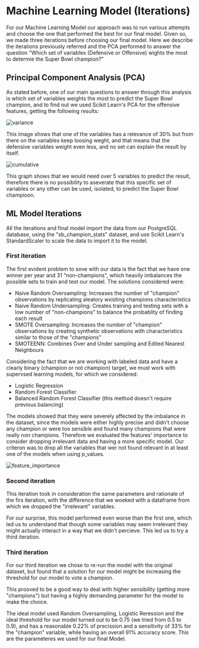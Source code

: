# Machine Learning Model (Iterations)

For our Machine Learning Model our approach was to run various attempts and choose the one that performed the best for our final model. Given so, we made three iterations before choosing our final model. Here we describe the iterations previously referred and the PCA performed to answer the question "Which set of variables (Defensive or Offensive) wights the most to determie the Super Bowl champion?"

## Principal Component Analysis (PCA)

As stated before, one of our main questions to answer through this analysis is which set of variables weights the most to predict the Super Bowl champion, and to find out we used Scikit Learn's PCA for the offensive features, getting the following results:

![variance](https://user-images.githubusercontent.com/89816213/157539290-7b120f91-af9b-4787-a934-f35bc30c6ec2.PNG)

This image shows that one of the variables has a relevance of 30% but from there on the variables keep loosing weght, and that means that the defensive variables weight even less, and no set can explain the result by itself.

![cumulative](https://user-images.githubusercontent.com/89816213/157539297-981f2553-bc1e-442d-901a-a81ac2b033ab.PNG)

This graph shows that we would need over 5 variables to predict the result, therefore there is no possibility to aseverate that this specific set of variables or any other can be used, isolated, to predict the Super Bowl champioon.

## ML Model Iterations

All the iterations and final model import the data from our PostgreSQL database, using the "sb_champion_stats" dataset, and use Scikit Learn's StandardScaler to scale the data to import it to the model.

### First iteration

The first evident problem to sove with our data is the fact that we have one winner per year and 31 "non-champions", which heavily imbalances the possible sets to train and test our model. The solutions considered were:
- Naive Random Oversampling: Increases the number of "champion" observations by replicating aleatory wxisting champions characteristics
- Naive Random Undersampling: Creates training and testing sets with  a low number of "non-champions" to balance the probablity of finding each result
- SMOTE Oversampling: Increases the number of "champion" observations by creating synthetic observations with characteristics similar to those of the "champions"
- SMOTEENN: Combines Over and Under sampling and Edited Nearest Neighbours

Considering the fact that we are working with labeled data and have a clearly binary (champion or not champion) target, we must work with supervsed learning models, for which we considered:
- Logistic Regression
- Random Forest Classifier
- Balanced Random Forest Classifier (this method doesn't require previous balancing)

The models showed that they were severely affected by the imbalance in the dataset, since the models were either highly precise and didn't choose any champion or were too sensible and found many champions that were really non champions. Therefore we evaluated the features' importance to consider dropping irrelevant data and having a more specific model. Our criteron was to drop all the variables that wer not found relevant in at least one of the models when using p_values.

![feature_importance](https://user-images.githubusercontent.com/89816213/157543949-00abe7bb-5d3d-4ba7-a660-f35913f2aa49.PNG)

### Second iteration

This iteration took in consideration the same parameters and rationale of the firs iteration, with the difference that we woeked with a dataframe from which we dropped the "irrelevant" variables.

For our surprise, this model performed even worse than the first one, which led us to understand that though some variables may seem irrelevant they might actually interact in a way that we didn't percieve. This led us to try a third iteration.

### Third iteration

For our third iteration we chose to re-run the model with the original dataset, but found that a solution for our model might be increasing the threshold for our model to vote a champion.

This prooved to be a good way to deal with higher sensibility (getting more "champions") but having a highly demanding parameter for the model to make the choice. 

The ideal model used Random Oversampling, Logistic Reression and the ideal threshold for our model turned out to be 0.75 (we tried from 0.5 to 0.9), and has a reasonable 0.22% of precission and a sensitivity of 33% for the "champion" variable, while having an overall 91% accuracy score. This are the parameteres we used for our final Model.




